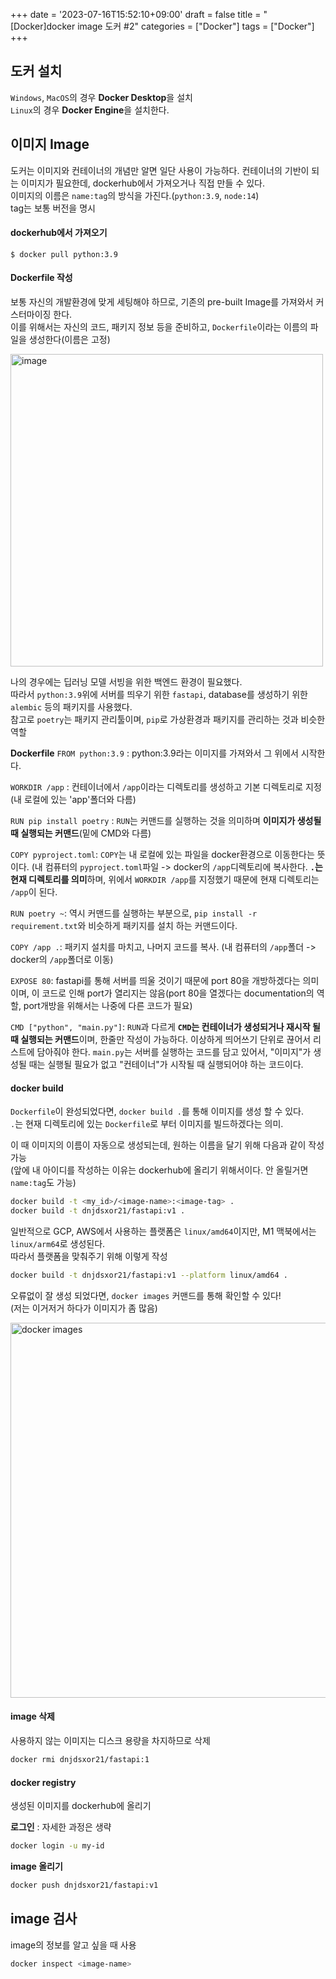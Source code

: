 +++
date = '2023-07-16T15:52:10+09:00'
draft = false
title = "[Docker]docker image 도커 #2"
categories = ["Docker"]
tags = ["Docker"]
+++


## 도커 설치

`Windows`, `MacOS`의 경우 **Docker Desktop**을 설치  
`Linux`의 경우 **Docker Engine**을 설치한다.

## 이미지 Image

도커는 이미지와 컨테이너의 개념만 알면 일단 사용이 가능하다. 컨테이너의 기반이 되는 이미지가 필요한데, dockerhub에서 가져오거나 직접 만들 수 있다.  
이미지의 이름은 `name:tag`의 방식을 가진다.(`python:3.9`, `node:14`)  
tag는 보통 버전을 명시

#### dockerhub에서 가져오기

```
$ docker pull python:3.9
```

#### Dockerfile 작성

보통 자신의 개발환경에 맞게 세팅해야 하므로, 기존의 pre-built Image를 가져와서 커스터마이징 한다.  
이를 위해서는 자신의 코드, 패키지 정보 등을 준비하고, `Dockerfile`이라는 이름의 파일을 생성한다(이름은 고정)  

<img width="500" alt="image" src="https://github.com/dnjdsxor21/dnjdsxor21/assets/75467530/c8329493-43a4-4e78-8cd8-197b9f6f926a">

나의 경우에는 딥러닝 모델 서빙을 위한 백엔드 환경이 필요했다.  
따라서 `python:3.9`위에 서버를 띄우기 위한 `fastapi`, database를 생성하기 위한 `alembic` 등의 패키지를 사용했다.  
참고로 `poetry`는 패키지 관리툴이며, `pip`로 가상환경과 패키지를 관리하는 것과 비슷한 역할

**Dockerfile**
`FROM python:3.9` : python:3.9라는 이미지를 가져와서 그 위에서 시작한다.

`WORKDIR /app` : 컨테이너에서 `/app`이라는 디렉토리를 생성하고 기본 디렉토리로 지정 (내 로컬에 있는 'app'폴더와 다름)

`RUN pip install poetry` : `RUN`는 커맨드를 실행하는 것을 의미하며 **이미지가 생성될때 실행되는 커맨드**(밑에 CMD와 다름)

`COPY pyproject.toml`: `COPY`는 내 로컬에 있는 파일을 docker환경으로 이동한다는 뜻이다. (내 컴퓨터의 `pyproject.toml`파일 -> docker의 `/app`디렉토리에 복사한다. **`.`는 현재 디렉토리를 의미**하며, 위에서 `WORKDIR /app`를 지정했기 때문에 현재 디렉토리는 `/app`이 된다.

`RUN poetry ~`: 역시 커맨드를 실행하는 부분으로, `pip install -r requirement.txt`와 비슷하게 패키지를 설치 하는 커맨드이다.

`COPY /app .`: 패키지 설치를 마치고, 나머지 코드를 복사. (내 컴퓨터의 `/app`폴더 -> docker의 `/app`폴더로 이동)

`EXPOSE 80`: fastapi를 통해 서버를 띄울 것이기 때문에 port 80을 개방하겠다는 의미이며, 이 코드로 인해 port가 열리지는 않음(port 80을 열겠다는 documentation의 역할, port개방을 위해서는 나중에 다른 코드가 필요)

`CMD ["python", "main.py"]`: `RUN`과 다르게 **`CMD`는 컨테이너가 생성되거나 재시작 될때 실행되는 커맨드**이며, 한줄만 작성이 가능하다. 이상하게 띄어쓰기 단위로 끊어서 리스트에 담아줘야 한다. `main.py`는 서버를 실행하는 코드를 담고 있어서, "이미지"가 생성될 때는 실행될 필요가 없고 "컨테이너"가 시작될 때 실행되어야 하는 코드이다.

#### docker build

`Dockerfile`이 완성되었다면, `docker build .`를 통해 이미지를 생성 할 수 있다.  
`.`는 현재 디렉토리에 있는 `Dockerfile`로 부터 이미지를 빌드하겠다는 의미.  

이 때 이미지의 이름이 자동으로 생성되는데, 원하는 이름을 달기 위해 다음과 같이 작성 가능  
(앞에 내 아이디를 작성하는 이유는 dockerhub에 올리기 위해서이다. 안 올릴거면 `name:tag`도 가능)  

```bash
docker build -t <my_id>/<image-name>:<image-tag> .  
docker build -t dnjdsxor21/fastapi:v1 .
```

일반적으로 GCP, AWS에서 사용하는 플랫폼은 `linux/amd64`이지만, M1 맥북에서는 `linux/arm64`로 생성된다.  
따라서 플랫폼을 맞춰주기 위해 이렇게 작성  

```bash
docker build -t dnjdsxor21/fastapi:v1 --platform linux/amd64 .
```

오류없이 잘 생성 되었다면, `docker images` 커맨드를 통해 확인할 수 있다!  
(저는 이거저거 하다가 이미지가 좀 많음)  

<img width="600" alt="docker images" src="https://github.com/dnjdsxor21/dnjdsxor21/assets/75467530/e58ab572-3da2-4ca4-b326-1c5a3123ea06">

#### image 삭제

사용하지 않는 이미지는 디스크 용량을 차지하므로 삭제

```bash
docker rmi dnjdsxor21/fastapi:1
```

#### docker registry

생성된 이미지를 dockerhub에 올리기  

**로그인** : 자세한 과정은 생략

```bash
docker login -u my-id
```

**image 올리기**

```bash
docker push dnjdsxor21/fastapi:v1
```

## image 검사

image의 정보를 알고 싶을 때 사용

```bash
docker inspect <image-name>
```